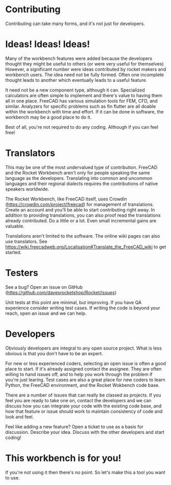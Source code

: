 # Contributing

Contributing can take many forms, and it's not just for developers.

# Ideas! Ideas! Ideas!

Many of the workbench features were added because the developers thought they might be useful to others (or
were very useful for themselves) However, a significant number were ideas contributed by rocket makers and
workbench users. The idea need not be fully formed. Often one incomplete thought leads to another which
eventually leads to a useful feature.

It need not be a new component type, although it can. Specialized calculators are often simple to implement
and there's value to having them all in one place. FreeCAD has various simulation tools for FEM, CFD, and similar.
Analyzers for specific problems such as fin flutter are all doable within the workbench with time and effort.
If it can be done in software, the workbench may be a good place to do it.

Best of all, you're not required to do any coding. Although if you can feel free!

# Translators

This may be one of the most undervalued type of contribution. FreeCAD and the Rocket Workbench aren't only 
for people speaking the same language as the developers. Translating into common and uncommon languages and 
their regional dialects requires the contributions of native speakers worldwide.

The Rocket Workbench, like FreeCAD itself, uses Crowdin (https://crowdin.com/project/freecad) for management of
translations. Create an account and you'll be able to start contributing right away. In addition to providing
translations, you can also proof read the translations already contributed. Do a little or a lot. Even small
incremental gains are valuable.

Translations aren't limited to the software. The online wiki pages can also use translators. See https://wiki.freecadweb.org/Localisation#Translate_the_FreeCAD_wiki to get started.

# Testers

See a bug? Open an issue on GitHub (https://github.com/davesrocketshop/Rocket/issues)

Unit tests at this point are minimal, but improving. If you have QA experience consider writing test cases. If
writing the code is beyond your reach, open an issue and we can help.

# Developers

Obviously developers are integral to any open source project. What is less obvious is that you don't have to be
an expert.

For new or less experienced coders, selecting an open issue is often a good place to start. If it's already assigned
contact the assignee. They are often willing to hand issues off, and to help you work through the problem if you're just
learing. Test cases are also a great place for new coders to learn Python, the FreeCAD environment, and the Rocket Wokbench
code base.

There are a number of issues that can really be classed as projects. If you feel you are ready to take one on, contact
the developers and we can discuss how you can integrate your code with the existing code base, and how that
feature or issue should work to maintain consistency of code and look and feel.

Feel like adding a new feature? Open a ticket to use as a basis for discussion. Describe your idea. Discuss with the other
developers and start coding!

# This workbench is for you!

If you're not using it then there's no point. So let's make this a tool you want to use.